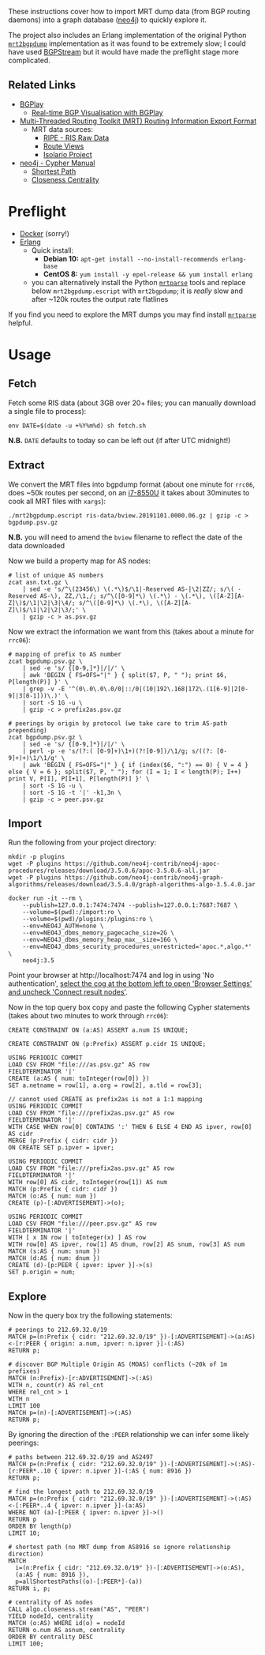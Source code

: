 These instructions cover how to import MRT dump data (from BGP routing daemons) into a graph database ([neo4j](https://neo4j.com/)) to quickly explore it.

The project also includes an Erlang implementation of the original Python [`mrt2bgpdump`](https://github.com/t2mune/mrtparse) implementation as it was found to be extremely slow; I could have used [BGPStream](https://bgpstream.caida.org/) but it would have made the preflight stage more complicated.

## Related Links

 * [BGPlay](https://stat.ripe.net/bgplay)
     * [Real-time BGP Visualisation with BGPlay](https://labs.ripe.net/Members/massimo_candela/real-time-bgp-visualisation-with-bgplay)
 * [Multi-Threaded Routing Toolkit (MRT) Routing Information Export Format](https://tools.ietf.org/html/rfc6396)
     * MRT data sources:
         * [RIPE - RIS Raw Data](https://www.ripe.net/analyse/internet-measurements/routing-information-service-ris/ris-raw-data)
         * [Route Views](http://www.routeviews.org)
         * [Isolario Project](https://www.isolario.it)
 * [neo4j - Cypher Manual](https://neo4j.com/docs/cypher-manual/3.5/)
     * [Shortest Path](https://neo4j.com/blog/graph-algorithms-neo4j-shortest-path/)
     * [Closeness Centrality](https://neo4j.com/blog/graph-algorithms-neo4j-closeness-centrality/)

# Preflight

 * [Docker](https://docs.docker.com/install/) (sorry!)
 * [Erlang](https://www.erlang.org/downloads)
    * Quick install:
      * **Debian 10:** `apt-get install --no-install-recommends erlang-base`
      * **CentOS 8:** `yum install -y epel-release && yum install erlang`
    * you can alternatively install the Python [`mrtparse`](https://github.com/t2mune/mrtparse) tools and replace below `mrt2bgpdump.escript` with `mrt2bgpdump`; it is *really* slow and after ~120k routes the output rate flatlines

If you find you need to explore the MRT dumps you may find install [`mrtparse`](https://github.com/t2mune/mrtparse) helpful.

# Usage

## Fetch

Fetch some RIS data (about 3GB over 20+ files; you can manually download a single file to process):

    env DATE=$(date -u +%Y%m%d) sh fetch.sh

**N.B.** `DATE` defaults to today so can be left out (if after UTC midnight!) 

## Extract

We convert the MRT files into bgpdump format (about one minute for `rrc06`, does ~50k routes per second, on an [i7-8550U](https://ark.intel.com/content/www/us/en/ark/products/122589/intel-core-i7-8550u-processor-8m-cache-up-to-4-00-ghz.html) it takes about 30minutes to cook all MRT files with `xargs`):

    ./mrt2bgpdump.escript ris-data/bview.20191101.0000.06.gz | gzip -c > bgpdump.psv.gz

**N.B.** you will need to amend the `bview` filename to reflect the date of the data downloaded

Now we build a property map for AS nodes:

    # list of unique AS numbers
    zcat asn.txt.gz \
        | sed -e 's/^\(23456\) \(.*\)$/\1|-Reserved AS-|\2|ZZ/; s/\( -Reserved AS-\), ZZ,/\1,/; s/^\([0-9]*\) \(.*\) - \(.*\), \([A-Z][A-Z]\)$/\1|\2|\3|\4/; s/^\([0-9]*\) \(.*\), \([A-Z][A-Z]\)$/\1|\2|\2|\3/;' \
        | gzip -c > as.psv.gz

Now we extract the information we want from this (takes about a minute for `rrc06`):

    # mapping of prefix to AS number
    zcat bgpdump.psv.gz \
        | sed -e 's/ {[0-9,]*}|/|/' \
        | awk 'BEGIN { FS=OFS="|" } { split($7, P, " "); print $6, P[length(P)] }' \
        | grep -v -E '^(0\.0\.0\.0/0|::/0|(10|192\.168|172\.(1[6-9]|2[0-9]|3[0-1]))\.)' \
        | sort -S 1G -u \
        | gzip -c > prefix2as.psv.gz

    # peerings by origin by protocol (we take care to trim AS-path prepending)
    zcat bgpdump.psv.gz \
        | sed -e 's/ {[0-9,]*}|/|/' \
        | perl -p -e 's/(?:( [0-9]+)\1+)(?![0-9])/\1/g; s/((?: [0-9]+)+)\1/\1/g' \
        | awk 'BEGIN { FS=OFS="|" } { if (index($6, ":") == 0) { V = 4 } else { V = 6 }; split($7, P, " "); for (I = 1; I < length(P); I++) print V, P[I], P[I+1], P[length(P)] }' \
        | sort -S 1G -u \
        | sort -S 1G -t '|' -k1,3n \
        | gzip -c > peer.psv.gz

## Import

Run the following from your project directory:

    mkdir -p plugins
    wget -P plugins https://github.com/neo4j-contrib/neo4j-apoc-procedures/releases/download/3.5.0.6/apoc-3.5.0.6-all.jar
    wget -P plugins https://github.com/neo4j-contrib/neo4j-graph-algorithms/releases/download/3.5.4.0/graph-algorithms-algo-3.5.4.0.jar

    docker run -it --rm \
        --publish=127.0.0.1:7474:7474 --publish=127.0.0.1:7687:7687 \
        --volume=$(pwd):/import:ro \
        --volume=$(pwd)/plugins:/plugins:ro \
        --env=NEO4J_AUTH=none \
        --env=NEO4J_dbms_memory_pagecache_size=2G \
        --env=NEO4J_dbms_memory_heap_max__size=16G \
        --env=NEO4J_dbms_security_procedures_unrestricted='apoc.*,algo.*' \
        neo4j:3.5

Point your browser at http://localhost:7474 and log in using 'No authentication', [select the cog at the bottom left to open 'Browser Settings' and uncheck 'Connect result nodes'](https://stackoverflow.com/questions/50065869/neo4j-show-only-specific-relations-in-the-browser-graph-view).

Now in the top query box copy and paste the following Cypher statements (takes about two minutes to work through `rrc06`):

    CREATE CONSTRAINT ON (a:AS) ASSERT a.num IS UNIQUE;

    CREATE CONSTRAINT ON (p:Prefix) ASSERT p.cidr IS UNIQUE;

    USING PERIODIC COMMIT
    LOAD CSV FROM "file:///as.psv.gz" AS row
    FIELDTERMINATOR '|'
    CREATE (a:AS { num: toInteger(row[0]) })
    SET a.netname = row[1], a.org = row[2], a.tld = row[3];

    // cannot used CREATE as prefix2as is not a 1:1 mapping
    USING PERIODIC COMMIT
    LOAD CSV FROM "file:///prefix2as.psv.gz" AS row
    FIELDTERMINATOR '|'
    WITH CASE WHEN row[0] CONTAINS ':' THEN 6 ELSE 4 END AS ipver, row[0] AS cidr
    MERGE (p:Prefix { cidr: cidr })
    ON CREATE SET p.ipver = ipver;

    USING PERIODIC COMMIT
    LOAD CSV FROM "file:///prefix2as.psv.gz" AS row
    FIELDTERMINATOR '|'
    WITH row[0] AS cidr, toInteger(row[1]) AS num
    MATCH (p:Prefix { cidr: cidr })
    MATCH (o:AS { num: num })
    CREATE (p)-[:ADVERTISEMENT]->(o);

    USING PERIODIC COMMIT
    LOAD CSV FROM "file:///peer.psv.gz" AS row
    FIELDTERMINATOR '|'
    WITH [ x IN row | toInteger(x) ] AS row
    WITH row[0] AS ipver, row[1] AS dnum, row[2] AS snum, row[3] AS num
    MATCH (s:AS { num: snum })
    MATCH (d:AS { num: dnum })
    CREATE (d)-[p:PEER { ipver: ipver }]->(s)
    SET p.origin = num;

## Explore

Now in the query box try the following statements:

    # peerings to 212.69.32.0/19
    MATCH p=(n:Prefix { cidr: "212.69.32.0/19" })-[:ADVERTISEMENT]->(a:AS)<-[r:PEER { origin: a.num, ipver: n.ipver }]-(:AS)
    RETURN p;

    # discover BGP Multiple Origin AS (MOAS) conflicts (~20k of 1m prefixes)
    MATCH (n:Prefix)-[r:ADVERTISEMENT]->(:AS)
    WITH n, count(r) AS rel_cnt
    WHERE rel_cnt > 1
    WITH n
    LIMIT 100
    MATCH p=(n)-[:ADVERTISEMENT]->(:AS)
    RETURN p;

By ignoring the direction of the `:PEER` relationship we can infer some likely peerings:

    # paths between 212.69.32.0/19 and AS2497
    MATCH p=(n:Prefix { cidr: "212.69.32.0/19" })-[:ADVERTISEMENT]->(:AS)-[r:PEER*..10 { ipver: n.ipver }]-(:AS { num: 8916 })
    RETURN p;

    # find the longest path to 212.69.32.0/19
    MATCH p=(n:Prefix { cidr: "212.69.32.0/19" })-[:ADVERTISEMENT]->(:AS)<-[:PEER*..4 { ipver: n.ipver }]-(a:AS)
    WHERE NOT (a)-[:PEER { ipver: n.ipver }]->()
    RETURN p
    ORDER BY length(p)
    LIMIT 10;

    # shortest path (no MRT dump from AS8916 so ignore relationship direction)
    MATCH
      i=(n:Prefix { cidr: "212.69.32.0/19" })-[:ADVERTISEMENT]->(o:AS),
      (a:AS { num: 8916 }),
      p=allShortestPaths((o)-[:PEER*]-(a))
    RETURN i, p;

    # centrality of AS nodes
    CALL algo.closeness.stream("AS", "PEER")
    YIELD nodeId, centrality
    MATCH (o:AS) WHERE id(o) = nodeId
    RETURN o.num AS asnum, centrality
    ORDER BY centrality DESC
    LIMIT 100;
